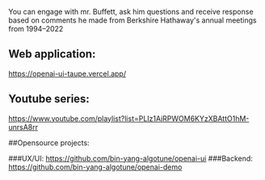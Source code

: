 You can engage with mr. Buffett, ask him questions and receive response based on comments he made from Berkshire Hathaway's annual meetings from 1994–2022

## Web application:
https://openai-ui-taupe.vercel.app/
## Youtube series:
https://www.youtube.com/playlist?list=PLIz1AjRPWOM6KYzXBAttO1hM-unrsA8rr

##Opensource projects:

###UX/UI:
https://github.com/bin-yang-algotune/openai-ui
###Backend:
https://github.com/bin-yang-algotune/openai-demo

